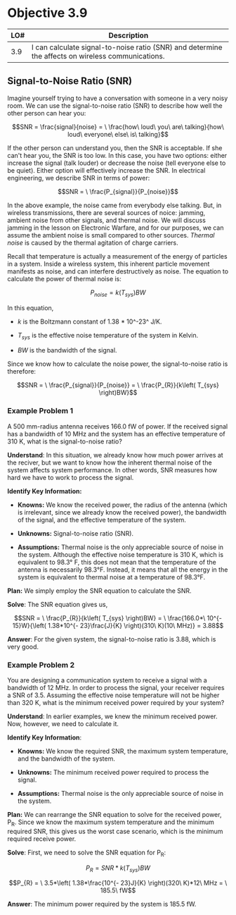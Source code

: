 # Objective 3.9

| LO# | Description |
|----------|----------|
| 3.9 | I can calculate signal-to-noise ratio (SNR) and determine the affects on wireless communications. |

## Signal-to-Noise Ratio (SNR)

Imagine yourself trying to have a conversation with someone in a very noisy room. We can use the signal-to-noise ratio (SNR) to describe how well the other person can hear you:

$$SNR = \frac{signal}{noise} = \ \frac{how\ loud\ you\ are\ talking}{how\ loud\ everyone\ else\ is\ talking}$$

If the other person can understand you, then the SNR is acceptable. If
she can't hear you, the SNR is too low. In this case, you have two
options: either increase the signal (talk louder) or decrease the noise
(tell everyone else to be quiet). Either option will effectively
increase the SNR. In electrical engineering, we describe SNR in terms of
power:

$$SNR = \ \frac{P_{signal}}{P_{noise}}$$

In the above example, the noise came from everybody else talking. But,
in wireless transmissions, there are several sources of noice: jamming,
ambient noise from other signals, and thermal noise. We will discuss
jamming in the lesson on Electronic Warfare, and for our purposes, we
can assume the ambient noise is small compared to other sources.
*Thermal noise* is caused by the thermal agitation of charge carriers.

Recall that temperature is actually a measurement of the energy of
particles in a system. Inside a wireless system, this inherent particle
movement manifests as noise, and can interfere destructively as noise.
The equation to calculate the power of thermal noise is:

$$P_{noise} = k\left( T_{sys} \right)BW$$

In this equation,

-   *k* is the Boltzmann constant of 1.38 \* 10^-23^ J/K.

-   *T­<sub>sys­</sub>* is the effective noise temperature of the system in Kelvin.

-   *BW* is the bandwidth of the signal.

Since we know how to calculate the noise power, the signal-to-noise
ratio is therefore:

$$SNR = \ \frac{P_{signal}}{P_{noise}} = \ \frac{P_{R}}{k\left( T_{sys} \right)BW}$$

### Example Problem 1
A 500 mm-radius antenna receives 166.0 fW of
power. If the received signal has a bandwidth of 10 MHz and the system
has an effective temperature of 310 K, what is the signal-to-noise
ratio?

**Understand**: In this situation, we already know how much power
arrives at the reciver, but we want to know how the inherent thermal
noise of the system affects system performance. In other words, SNR
measures how hard we have to work to process the signal.

**Identify Key Information:**

-   **Knowns:** We know the received power, the radius of the antenna
    (which is irrelevant, since we already know the received power), the
    bandwidth of the signal, and the effective temperature of the
    system.

-   **Unknowns:** Signal-to-noise ratio (SNR).

-   **Assumptions:** Thermal noise is the only appreciable source of
    noise in the system. Although the effective noise temperature is 310
    K, which is equivalent to 98.3° F, this does not mean that the
    temperature of the antenna is necessarily 98.3°F. Instead, it means
    that all the energy in the system is equivalent to thermal noise at
    a temperature of 98.3°F.

**Plan:** We simply employ the SNR equation to calculate the SNR.

**Solve**: The SNR equation gives us,

$$SNR = \ \frac{P_{R}}{k\left( T_{sys} \right)BW} = \ \frac{166.0*\ 10^{- 15}W}{\left( 1.38*10^{- 23}\frac{J}{K} \right)(310\ K)(10\ MHz)} = 3.88$$

**Answer**: For the given system, the signal-to-noise ratio is 3.88,
which is very good.

### Example Problem 2
You are designing a communication system to
receive a signal with a bandwidth of 12 MHz. In order to process the
signal, your receiver requires a SNR of 3.5. Assuming the effective
noise temperature will not be higher than 320 K, what is the minimum
received power required by your system?

**Understand**: In earlier examples, we knew the minimum received power.
Now, however, we need to calculate it.

**Identify Key Information**:

-   **Knowns:** We know the required SNR, the maximum system
    temperature, and the bandwidth of the system.

-   **Unknowns:** The minimum received power required to process the
    signal.

-   **Assumptions:** Thermal noise is the only appreciable source of
    noise in the system.

**Plan:** We can rearrange the SNR equation to solve for the received
power, P­<sub>R­</sub>. Since we know the maximum system temperature and the
minimum required SNR, this gives us the worst case scenario, which is
the minimum required receive power.

**Solve**: First, we need to solve the SNR equation for P­<sub>R­</sub>:

$$P_{R} = SNR*k\left( T_{sys} \right)BW$$

$$P_{R} = \ 3.5*\left( 1.38*\frac{10^{- 23}J}{K} \right)(320\ K)*12\ MHz = \ 185.5\ fW$$

**Answer**: The minimum power required by the system is 185.5 fW.
